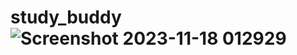 # study_buddy![Screenshot 2023-11-18 012929](https://github.com/HazemHamdy7/study_buddy/assets/104283378/26af2abd-2255-4156-ae72-10548a9309e3)
